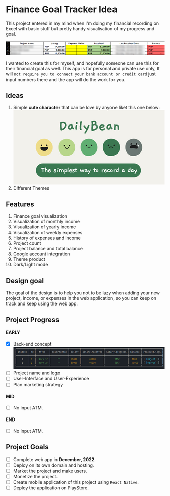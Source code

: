 # Finance Goal Tracker Idea

This project entered in my mind when I'm doing my financial recording on Excel with basic stuff but pretty handy visualisation of my progress and goal.

![img.png](document-assets/img.png)

I wanted to create this for myself, and hopefully someone can use this for their financial goal as well. This app is for personal and private use only, It will `not require you to connect your bank account or credit card` just input numbers there and the app will do the work for you.


## Ideas
1. Simple **cute character** that can be love by anyone liket this one below:
<br>![img_1.png](document-assets/img-3.png)
2. Different Themes

## Features

1. Finance goal visualization
2. Visualization of monthly income
3. Visualization of yearly income
4. Visualization of weekly expenses
5. History of expenses and income
6. Project count
7. Project balance and total balance
8. Google account integration
9. Theme product
10. Dark/Light mode

## Design goal

The goal of the design is to help you not to be lazy when adding your new project, income, or expenses in the web application, so you can keep on track and keep using the web app.

## Project Progress

####  EARLY
- [x] Back-end concept
  ![img.png](document-assets/img-2.png)
- [ ] Project name and logo
- [ ] User-Interface and User-Experience
- [ ] Plan marketing strategy
#### MID
- [ ] No input ATM.

#### END
- [ ] No input ATM.

## Project Goals

- [ ] Complete web app in **December, 2022**.
- [ ] Deploy on its own domain and hosting.
- [ ] Market the project and make users.
- [ ] Monetize the project.
- [ ] Create mobile application of this project using `React Native`.
- [ ] Deploy the application on PlayStore.
